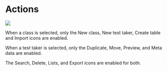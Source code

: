 Actions
=======

![](testtakers-actions.png)

When a class is selected, only the New class, New test taker, Create table and Import icons are enabled.

When a test taker is selected, only the Duplicate, Move, Preview, and Meta data are enabled.

The Search, Delete, Lists, and Export icons are enabled for both.

